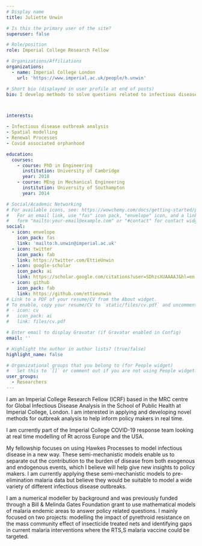 ```yaml
---
# Display name
title: Juliette Unwin

# Is this the primary user of the site?
superuser: false

# Role/position
role: Imperial College Research Fellow

# Organizations/Affiliations
organizations:
  - name: Imperial College London
    url: 'https://www.imperial.ac.uk/people/h.unwin'

# Short bio (displayed in user profile at end of posts)
bio: I develop methods to solve questions related to infectious disease outbreaks.



interests:

- Infectious disease outbreak analysis
- Spatial modelling
- Renewal Processes
- Covid associated orphanhood

education:
  courses:
    - course: PhD in Engineering
      institution: University of Cambridge
      year: 2018
    - course: MEng in Mechanical Engineering
      institution: University of Southampton
      year: 2014

# Social/Academic Networking
# For available icons, see: https://wowchemy.com/docs/getting-started/page-builder/#icons
#   For an email link, use "fas" icon pack, "envelope" icon, and a link in the
#   form "mailto:your-email@example.com" or "#contact" for contact widget.
social:
  - icon: envelope
    icon_pack: fas
    link: 'mailto:h.unwin@imperial.ac.uk'
  - icon: twitter
    icon_pack: fab
    link: https://twitter.com/EttieUnwin
  - icon: google-scholar
    icon_pack: ai
    link: https://scholar.google.com/citations?user=SDhzsXUAAAAJ&hl=en
  - icon: github
    icon_pack: fab
    link: https://github.com/ettieunwin
# Link to a PDF of your resume/CV from the About widget.
# To enable, copy your resume/CV to `static/files/cv.pdf` and uncomment the lines below.
# - icon: cv
#   icon_pack: ai
#   link: files/cv.pdf

# Enter email to display Gravatar (if Gravatar enabled in Config)
email: ''

# Highlight the author in author lists? (true/false)
highlight_name: false

# Organizational groups that you belong to (for People widget)
#   Set this to `[]` or comment out if you are not using People widget.
user_groups:
  - Researchers
---
```


I am an Imperial College Research Fellow (ICRF) based in the MRC centre for Global Infectious Disease Analysis in the School of Public Health at Imperial College, London.  I am interested in applying and developing novel methods for outbreak analysis to help inform policy makers in real time.  

I am currently part of the Imperial College COVID-19 response team looking at real time modelling of Rt across Europe and the USA.

My fellowship focuses on using Hawkes Processes to model infectious disease in a new way.  These semi-mechanistic models enable us to separate out the contribution to the burden of disease from both exogenous and endogenous events, which I believe will help give new insights to policy makers.  I am currently applying these semi-mechanistic models to pre-elimination malaria data but believe they would be suitable to model a wide variety of different infectious disease outbreaks. 

I am a numerical modeller by background and was previously funded through a Bill & Melinda Gates Foundation grant to use mathematical models of malaria endemic areas to answer policy related questions. I mainly focused on two projects: modelling the impact of pyrethroid resistance on the mass community effect of insecticide treated nets and identifying gaps in current malaria interventions where the RTS,S malaria vaccine could be targeted.